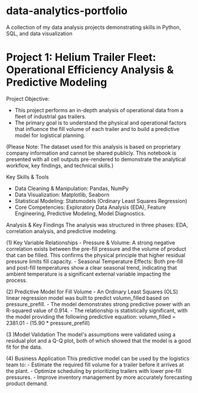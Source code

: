 # data-analytics-portfolio
A collection of my data analysis projects demonstrating skills in Python, SQL, and data visualization



# Project 1: Helium Trailer Fleet: Operational Efficiency Analysis & Predictive Modeling

Project Objective:
 - This project performs an in-depth analysis of operational data from a fleet of industrial gas trailers.
 - The primary goal is to understand the physical and operational factors that influence the fill volume of each trailer and to build a predictive 
   model for logistical planning.

(Please Note: The dataset used for this analysis is based on proprietary company information and cannot be shared publicly. This notebook is presented 
with all cell outputs pre-rendered to demonstrate the analytical workflow, key findings, and technical skills.)

Key Skills & Tools
-   Data Cleaning & Manipulation: Pandas, NumPy
-   Data Visualization: Matplotlib, Seaborn
-   Statistical Modeling: Statsmodels (Ordinary Least Squares Regression)
-   Core Competencies: Exploratory Data Analysis (EDA), Feature Engineering, Predictive Modeling, Model Diagnostics.

Analysis & Key Findings
The analysis was structured in three phases: EDA, correlation analysis, and predictive modeling.

(1) Key Variable Relationships
     - Pressure & Volume: A strong negative correlation exists between the pre-fill pressure and the volume of product that can be filled. This 
       confirms the physical principle that higher residual pressure limits fill capacity.
     - Seasonal Temperature Effects: Both pre-fill and post-fill temperatures show a clear seasonal trend, indicating that ambient temperature is a 
       significant external variable impacting the process.

(2) Predictive Model for Fill Volume
     - An Ordinary Least Squares (OLS) linear regression model was built to predict volumn_filled based on pressure_prefill.
     - The model demonstrates strong predictive power with an R-squared value of 0.914.
     - The relationship is statistically significant, with the model providing the following predictive equation:
       volumn_filled = 2381.01 - (15.90 * pressure_prefill)

(3 )Model Validation
    The model's assumptions were validated using a residual plot and a Q-Q plot, both of which showed that the model is a good fit for the data.
  
(4) Business Application
    This predictive model can be used by the logistics team to:
     - Estimate the required fill volume for a trailer before it arrives at the plant.
     - Optimize scheduling by prioritizing trailers with lower pre-fill pressures.
     - Improve inventory management by more accurately forecasting product demand.
   
